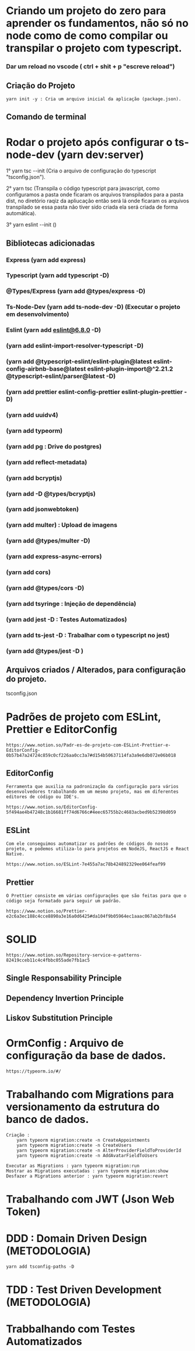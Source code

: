 #   Criando um projeto do zero para aprender os fundamentos, não só no node como de como compilar ou transpilar o projeto com typescript.

### Dar um reload no vscode ( ctrl + shit + p "escreve reload")

##  Criação do Projeto

    yarn init -y : Cria um arquivo inicial da aplicação (package.json).


##  Comando de terminal

#   Rodar o projeto após configurar o ts-node-dev (yarn dev:server)

1° yarn tsc --init (Cria o arquivo de configuração do typescript "tsconfig.json").

2° yarn tsc (Transpila o código typescript para javascript, como configuramos a pasta onde ficaram os arquivos transpilados para a pasta dist, no diretório raqiz da apliucação então será lá onde ficaram os arquivos transpilado se essa pasta não tiver sido criada ela será criada de forma automática).

3° yarn eslint --init ()

##  Bibliotecas adicionadas

### Express         (yarn add express)
### Typescript      (yarn add typescript -D)
### @Types/Express  (yarn add @types/express -D)
### Ts-Node-Dev     (yarn add ts-node-dev -D)   (Executar o projeto em desenvolvimento)
### Eslint          (yarn add eslint@6.8.0 -D)
###                 (yarn add eslint-import-resolver-typescript -D)
###                 (yarn add @typescript-eslint/eslint-plugin@latest eslint-config-airbnb-base@latest eslint-plugin-import@^2.21.2 @typescript-eslint/parser@latest -D)
###                 (yarn add prettier eslint-config-prettier eslint-plugin-prettier -D)
###                 (yarn add uuidv4)
###                 (yarn add typeorm)
###                 (yarn add pg : Drive do postgres)
###                 (yarn add reflect-metadata)
###                 (yarn add bcryptjs)
###                 (yarn add -D @types/bcryptjs)
###                 (yarn add jsonwebtoken)
###                 (yarn add multer) : Upload de imagens
###                 (yarn add  @types/multer  -D)
###                 (yarn add express-async-errors)
###                 (yarn add cors)
###                 (yarn add @types/cors -D)
###                 (yarn add tsyringe : Injeção de dependência)
###                 (yarn add jest -D : Testes Automatizados)
###                 (yarn add ts-jest -D : Trabalhar com o typescript no jest)
###                 (yarn add @types/jest -D )

##  Arquivos criados / Alterados, para configuração do projeto.

tsconfig.json


#   Padrões de projeto com ESLint, Prettier e EditorConfig

    https://www.notion.so/Padr-es-de-projeto-com-ESLint-Prettier-e-EditorConfig-0b57b47a24724c859c0cf226aa0cc3a7#d154b50637114fa3a9e6db072e06b018

##  EditorConfig

    Ferramenta que auxilia na padronização da configuração para vários desenvolvedores trabalhando em um mesmo projeto, mas em diferentes editores de código ou IDE's.

    https://www.notion.so/EditorConfig-5f494ae4b47248c1b16681ff74d6766c#4eec65755b2c4683acbed9b52398d059

##  ESLint

    Com ele conseguimos automatizar os padrões de códigos do nosso projeto, e podemos utiliza-lo para projetos em NodeJS, ReactJS e React Native.

    https://www.notion.so/ESLint-7e455a7ac78b424892329ee064feaf99


##  Prettier
    O Prettier consiste em várias configurações que são feitas para que o código seja formatado para seguir um padrão.

    https://www.notion.so/Prettier-e2c6a3ec188c4cce8890a3e16a0d6425#da104f9b05964ec1aaac067ab2bf8a54


#   SOLID
    https://www.notion.so/Repository-service-e-patterns-82419cceb11c4c4fbbc055ade7fb1ac5

##  Single Responsability Principle
##  Dependency Invertion Principle
##  Liskov Substitution Principle


#   OrmConfig : Arquivo de configuração da base de dados.


    https://typeorm.io/#/

#   Trabalhando com Migrations para versionamento da estrutura do banco de dados.

    Criação :
        yarn typeorm migration:create -n CreateAppointments
        yarn typeorm migration:create -n CreateUsers
        yarn typeorm migration:create -n AlterProviderFieldToProviderId
        yarn typeorm migration:create -n AddAvatarFieldToUsers

    Executar as Migrations : yarn typeorm migration:run
    Mostrar as Migrations executadas : yarn typeorm migration:show
    Desfazer a Migrations anterior : yarn typeorm migration:revert


#   Trabalhando com JWT (Json Web Token)


#   DDD     :   Domain Driven Design (METODOLOGIA)

    yarn add tsconfig-paths -D

#   TDD     :   Test Driven Development (METODOLOGIA)


#   Trabbalhando com Testes Automatizados
